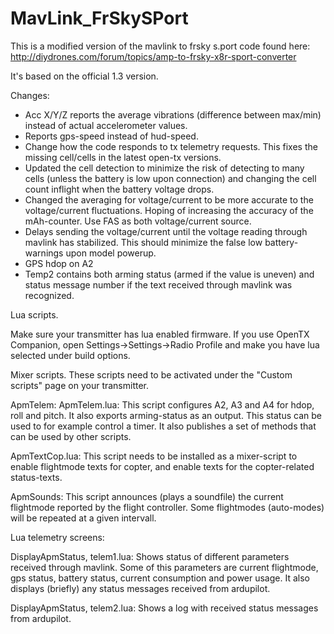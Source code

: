 MavLink_FrSkySPort
==================
This is a modified version of the mavlink to frsky s.port code found here:
http://diydrones.com/forum/topics/amp-to-frsky-x8r-sport-converter

It's based on the official 1.3 version.

Changes:

- Acc X/Y/Z reports the average vibrations (difference between max/min) instead of actual accelerometer values.
- Reports gps-speed instead of hud-speed.
- Change how the code responds to tx telemetry requests. This fixes the missing cell/cells in the latest open-tx versions.
- Updated the cell detection to minimize the risk of detecting to many cells (unless the battery is low upon connection) and changing the cell count inflight when the battery voltage drops.
- Changed the averaging for voltage/current to be more accurate to the voltage/current fluctuations. Hoping of increasing the accuracy of the mAh-counter. Use FAS as both voltage/current source.
- Delays sending the voltage/current until the voltage reading through mavlink has stabilized. This should minimize the false low battery-warnings upon model powerup.
- GPS hdop on A2
- Temp2 contains both arming status (armed if the value is uneven) and status message number if the text received through mavlink was recognized.

Lua scripts.

Make sure your transmitter has lua enabled firmware. If you use OpenTX Companion, open Settings->Settings->Radio Profile and make you have lua selected under build options.

Mixer scripts. These scripts need to be activated under the "Custom scripts" page on your transmitter.

ApmTelem:
ApmTelem.lua: This script configures A2, A3 and A4 for hdop, roll and pitch. It also exports arming-status as an output. This status can be used to for example control a timer.
It also publishes a set of methods that can be used by other scripts.

ApmTextCop.lua: This script needs to be installed as a mixer-script to enable flightmode texts for copter, and enable texts for the copter-related status-texts.

ApmSounds:
This script announces (plays a soundfile) the current flightmode reported by the flight controller. Some flightmodes (auto-modes) will be repeated at a given intervall. 


Lua telemetry screens:


DisplayApmStatus, telem1.lua: 
Shows status of different parameters received through mavlink. 
Some of this parameters are current flightmode, gps status, battery status, current consumption and power usage.
It also displays (briefly) any status messages received from ardupilot.

DisplayApmStatus, telem2.lua:
Shows a log with received status messages from ardupilot. 
